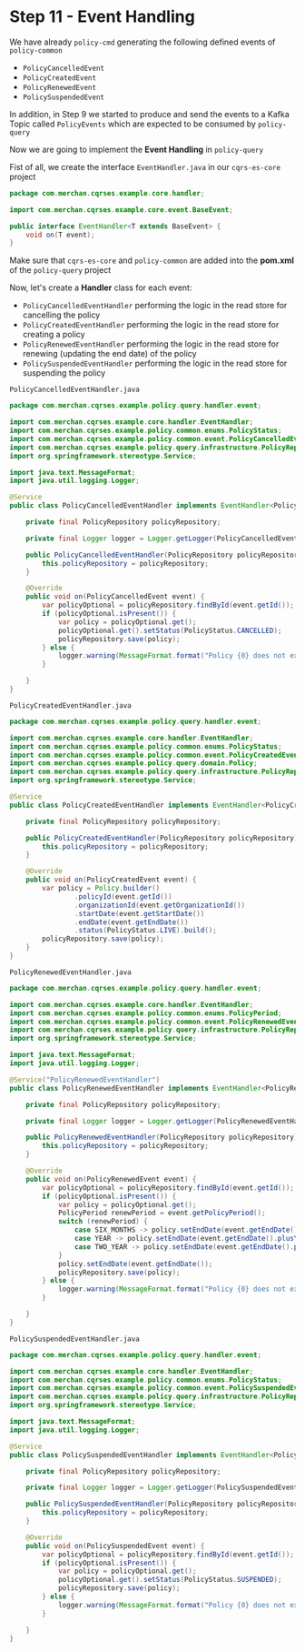 # Step 11 - Event Handling 
We have already `policy-cmd` generating the following defined events of `policy-common`
- `PolicyCancelledEvent`
- `PolicyCreatedEvent`
- `PolicyRenewedEvent`
- `PolicySuspendedEvent`

In addition, in Step 9 we started to produce and send the events to a Kafka Topic called `PolicyEvents` which are expected to be consumed by `policy-query`

Now we are going to implement the **Event Handling** in `policy-query`

Fist of all, we create the interface `EventHandler.java` in our `cqrs-es-core` project

```java
package com.merchan.cqrses.example.core.handler;

import com.merchan.cqrses.example.core.event.BaseEvent;

public interface EventHandler<T extends BaseEvent> {
    void on(T event);
}

```

Make sure that `cqrs-es-core` and `policy-common` are added into the **pom.xml** of the `policy-query` project

Now, let's create a **Handler** class for each event:
- `PolicyCancelledEventHandler` performing the logic in the read store for cancelling the policy
- `PolicyCreatedEventHandler` performing the logic in the read store for creating a policy
- `PolicyRenewedEventHandler` performing the logic in the read store for renewing (updating the end date) of the policy
- `PolicySuspendedEventHandler` performing the logic in the read store for suspending the policy

`PolicyCancelledEventHandler.java`

```java
package com.merchan.cqrses.example.policy.query.handler.event;

import com.merchan.cqrses.example.core.handler.EventHandler;
import com.merchan.cqrses.example.policy.common.enums.PolicyStatus;
import com.merchan.cqrses.example.policy.common.event.PolicyCancelledEvent;
import com.merchan.cqrses.example.policy.query.infrastructure.PolicyRepository;
import org.springframework.stereotype.Service;

import java.text.MessageFormat;
import java.util.logging.Logger;

@Service
public class PolicyCancelledEventHandler implements EventHandler<PolicyCancelledEvent> {

    private final PolicyRepository policyRepository;

    private final Logger logger = Logger.getLogger(PolicyCancelledEventHandler.class.getName());

    public PolicyCancelledEventHandler(PolicyRepository policyRepository) {
        this.policyRepository = policyRepository;
    }

    @Override
    public void on(PolicyCancelledEvent event) {
        var policyOptional = policyRepository.findById(event.getId());
        if (policyOptional.isPresent()) {
            var policy = policyOptional.get();
            policyOptional.get().setStatus(PolicyStatus.CANCELLED);
            policyRepository.save(policy);
        } else {
            logger.warning(MessageFormat.format("Policy {0} does not exist", event.getId()));
        }

    }
}

```

`PolicyCreatedEventHandler.java`

```java
package com.merchan.cqrses.example.policy.query.handler.event;

import com.merchan.cqrses.example.core.handler.EventHandler;
import com.merchan.cqrses.example.policy.common.enums.PolicyStatus;
import com.merchan.cqrses.example.policy.common.event.PolicyCreatedEvent;
import com.merchan.cqrses.example.policy.query.domain.Policy;
import com.merchan.cqrses.example.policy.query.infrastructure.PolicyRepository;
import org.springframework.stereotype.Service;

@Service
public class PolicyCreatedEventHandler implements EventHandler<PolicyCreatedEvent> {

    private final PolicyRepository policyRepository;

    public PolicyCreatedEventHandler(PolicyRepository policyRepository) {
        this.policyRepository = policyRepository;
    }

    @Override
    public void on(PolicyCreatedEvent event) {
        var policy = Policy.builder()
                .policyId(event.getId())
                .organizationId(event.getOrganizationId())
                .startDate(event.getStartDate())
                .endDate(event.getEndDate())
                .status(PolicyStatus.LIVE).build();
        policyRepository.save(policy);
    }
}

```

`PolicyRenewedEventHandler.java`

```java
package com.merchan.cqrses.example.policy.query.handler.event;

import com.merchan.cqrses.example.core.handler.EventHandler;
import com.merchan.cqrses.example.policy.common.enums.PolicyPeriod;
import com.merchan.cqrses.example.policy.common.event.PolicyRenewedEvent;
import com.merchan.cqrses.example.policy.query.infrastructure.PolicyRepository;
import org.springframework.stereotype.Service;

import java.text.MessageFormat;
import java.util.logging.Logger;

@Service("PolicyRenewedEventHandler")
public class PolicyRenewedEventHandler implements EventHandler<PolicyRenewedEvent> {

    private final PolicyRepository policyRepository;

    private final Logger logger = Logger.getLogger(PolicyRenewedEventHandler.class.getName());

    public PolicyRenewedEventHandler(PolicyRepository policyRepository) {
        this.policyRepository = policyRepository;
    }

    @Override
    public void on(PolicyRenewedEvent event) {
        var policyOptional = policyRepository.findById(event.getId());
        if (policyOptional.isPresent()) {
            var policy = policyOptional.get();
            PolicyPeriod renewPeriod = event.getPolicyPeriod();
            switch (renewPeriod) {
                case SIX_MONTHS -> policy.setEndDate(event.getEndDate().plusMonths(6));
                case YEAR -> policy.setEndDate(event.getEndDate().plusYears(1));
                case TWO_YEAR -> policy.setEndDate(event.getEndDate().plusYears(2));
            }
            policy.setEndDate(event.getEndDate());
            policyRepository.save(policy);
        } else {
            logger.warning(MessageFormat.format("Policy {0} does not exist", event.getId()));
        }

    }
}

```

`PolicySuspendedEventHandler.java`

```java
package com.merchan.cqrses.example.policy.query.handler.event;

import com.merchan.cqrses.example.core.handler.EventHandler;
import com.merchan.cqrses.example.policy.common.enums.PolicyStatus;
import com.merchan.cqrses.example.policy.common.event.PolicySuspendedEvent;
import com.merchan.cqrses.example.policy.query.infrastructure.PolicyRepository;
import org.springframework.stereotype.Service;

import java.text.MessageFormat;
import java.util.logging.Logger;

@Service
public class PolicySuspendedEventHandler implements EventHandler<PolicySuspendedEvent> {

    private final PolicyRepository policyRepository;

    private final Logger logger = Logger.getLogger(PolicySuspendedEventHandler.class.getName());

    public PolicySuspendedEventHandler(PolicyRepository policyRepository) {
        this.policyRepository = policyRepository;
    }

    @Override
    public void on(PolicySuspendedEvent event) {
        var policyOptional = policyRepository.findById(event.getId());
        if (policyOptional.isPresent()) {
            var policy = policyOptional.get();
            policyOptional.get().setStatus(PolicyStatus.SUSPENDED);
            policyRepository.save(policy);
        } else {
            logger.warning(MessageFormat.format("Policy {0} does not exist", event.getId()));
        }

    }
}

```
